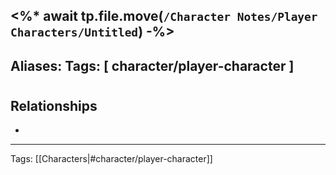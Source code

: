 <%* await tp.file.move(`/Character Notes/Player Characters/Untitled`) -%>
---
Aliases:
Tags: [ character/player-character ]
---

# 



## Relationships
- 


---
Tags: [[Characters|#character/player-character]]